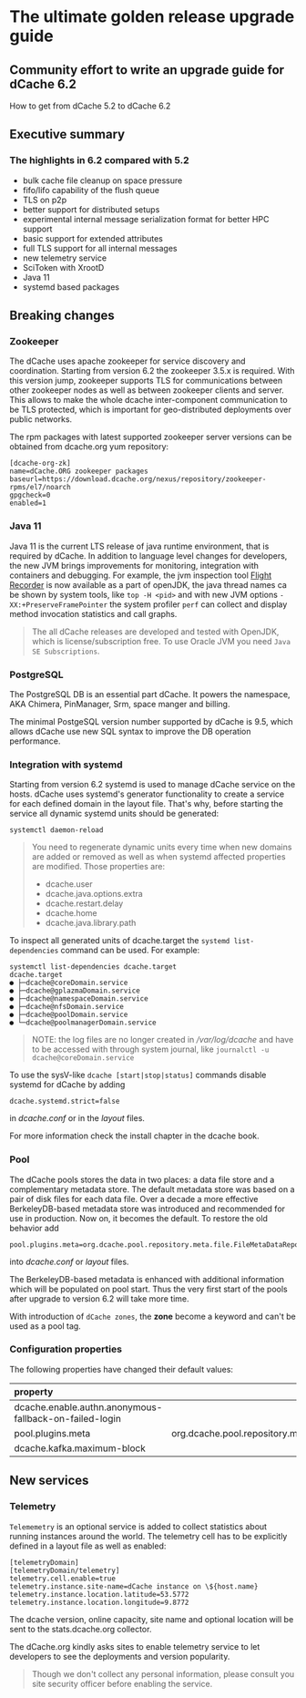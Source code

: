 # The ultimate golden release upgrade guide

## Community effort to write an upgrade guide for dCache 6.2

How to get from dCache 5.2 to dCache 6.2

## Executive summary

### The highlights in 6.2 compared with 5.2

- bulk cache file cleanup on space pressure
- fifo/lifo capability of the flush queue
- TLS on p2p
- better support for distributed setups
- experimental internal message serialization format for better HPC support
- basic support for extended attributes
- full TLS support for all internal messages
- new telemetry service
- SciToken with XrootD
- Java 11
- systemd based packages

## Breaking changes

### Zookeeper

The dCache uses apache zookeeper for service discovery and coordination. Starting from version 6.2 the zookeeper 3.5.x is required. With this version jump, zookeeper supports TLS for communications between other zookeeper nodes as well as between zookeeper clients and server. This allows to make the whole dcache inter-component communication to be TLS protected, which is important for geo-distributed deployments over public networks.

The rpm packages with latest supported zookeeper server versions can be obtained from dcache.org yum repository:

```
[dcache-org-zk]
name=dCache.ORG zookeeper packages
baseurl=https://download.dcache.org/nexus/repository/zookeeper-rpms/el7/noarch
gpgcheck=0
enabled=1
```

### Java 11

Java 11 is the current LTS release of java runtime environment, that is required by dCache. In addition to language level changes for developers, the new JVM brings improvements for monitoring, integration with containers and debugging. For example, the jvm inspection tool [Flight Recorder](https://jdk.java.net/jmc/) is now available as a part of openJDK, the java thread names ca be shown by system tools, like `top -H <pid>` and with new JVM options `-XX:+PreserveFramePointer` the system profiler `perf` can collect and display method invocation statistics and call graphs.

>The all dCache releases are developed and tested with OpenJDK, which is license/subscription free. To use Oracle JVM you need `Java SE Subscriptions`.

### PostgreSQL

The PostgreSQL DB is an essential part dCache. It powers the namespace, AKA Chimera, PinManager, Srm, space manger and billing.

The minimal PostgeSQL version number supported by dCache is 9.5, which allows dCache use new SQL syntax to improve the DB operation performance.

### Integration with systemd

Starting from version 6.2 systemd is used to manage dCache service on the hosts. dCache uses systemd's generator functionality to create a service for each defined domain in the layout file. That's why, before starting the service all dynamic systemd units should be generated:

```
systemctl daemon-reload
```

> You need to regenerate dynamic units every time when new domains are added or removed as well as when systemd affected properties are modified. Those properties are:
> - dcache.user
> - dcache.java.options.extra
> - dcache.restart.delay
> - dcache.home
> - dcache.java.library.path

To inspect all generated units of dcache.target the `systemd list-dependencies` command can be used. For example:

```console-root
systemctl list-dependencies dcache.target
dcache.target
● ├─dcache@coreDomain.service
● ├─dcache@gplazmaDomain.service
● ├─dcache@namespaceDomain.service
● ├─dcache@nfsDomain.service
● ├─dcache@poolDomain.service
● └─dcache@poolmanagerDomain.service
```

> NOTE: the log files are no longer created in */var/log/dcache* and have to be accessed with through system journal, like `journalctl -u dcache@coreDomain.service`

To use the sysV-like `dcache [start|stop|status]` commands disable systemd for dCache by adding

```
dcache.systemd.strict=false
```
in *dcache.conf* or in the *layout* files.

For more information check the install chapter in the dcache book.

### Pool

The dCache pools stores the data in two places: a data file store and a complementary metadata store. The default metadata store was based on a pair of disk files for each data file. Over a decade a more effective BerkeleyDB-based metadata store was introduced and recommended for use in production. Now on, it becomes the default. To restore the old behavior add

```
pool.plugins.meta=org.dcache.pool.repository.meta.file.FileMetaDataRepository
```
into *dcache.conf* or *layout* files.

The BerkeleyDB-based metadata is enhanced with additional information which will be populated on pool start. Thus the very first start of the pools after upgrade to version 6.2 will take more time.

With introduction of `dCache zones`, the **zone** become a keyword and can't be used as a pool tag.

### Configuration properties

The following properties have changed their default values:

| property  | new value |
|:----------|-------:|
dcache.enable.authn.anonymous-fallback-on-failed-login | false
pool.plugins.meta | org.dcache.pool.repository.meta.db.BerkeleyDBMetaDataRepository
dcache.kafka.maximum-block | 60

## New services

### Telemetry

`Telememetry` is an optional service is added to collect statistics about running instances around the world. The telemetry cell has to be explicitly defined in a layout file as well as enabled:

```
[telemetryDomain]
[telemetryDomain/telemetry]
telemetry.cell.enable=true
telemetry.instance.site-name=dCache instance on \${host.name}
telemetry.instance.location.latitude=53.5772
telemetry.instance.location.longitude=9.8772
```

The dcache version, online capacity, site name and optional location will be sent to the stats.dcache.org collector.

The dCache.org kindly asks sites to enable telemetry service to let developers to see the deployments and version popularity.

> Though we don't collect any personal information, please consult you site security officer before enabling the service.
